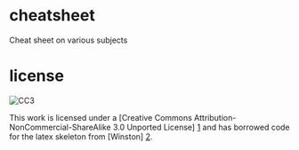 cheatsheet
==========

Cheat sheet on various subjects


license
=======

![CC3](http://i.creativecommons.org/l/by-nc-sa/3.0/88x31.png)

This work is licensed under a [Creative Commons Attribution-NonCommercial-ShareAlike 3.0 Unported License] [1] and
has borrowed code for the latex skeleton from [Winston] [2].

  [1]: http://creativecommons.org/licenses/by-nc-sa/3.0/ "Creative Commons Attribution-NonCommercial-ShareAlike 3.0 Unported License"
  [2]: http://www.stdout.org/~winston/latex/ "Winston"
